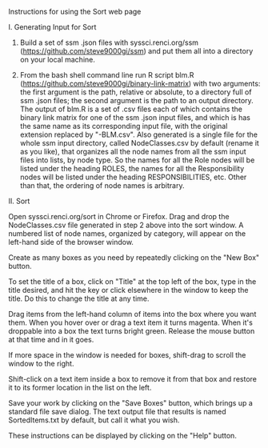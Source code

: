Instructions for using the Sort web page

I. Generating Input for Sort

1. Build a set of ssm .json files with syssci.renci.org/ssm (https://github.com/steve9000gi/ssm)
and put them all into a directory on your local machine.

2. From the bash shell command line run R script blm.R (https://github.com/steve9000gi/binary-link-matrix)
with two arguments: the first argument is the path, relative or absolute, to a directory full of
ssm .json files; the second argument is the path to an output directory. The output of blm.R is a
set of .csv files each of which contains the binary link matrix for one of the ssm .json input
files, and which is has the same name as its corresponding input file, with the original extension
replaced by "-BLM.csv". Also generated is  a single file for the whole ssm input directory, called
NodeClasses.csv by default (rename it as you like), that organizes all the node names from all the
ssm input files into lists, by node type. So the names for all the Role nodes will be listed under
the heading ROLES, the names for all the Responsibility nodes will be listed under the heading
RESPONSIBILITIES, etc. Other than that, the ordering of node names is arbitrary.</p>

II. Sort

Open syssci.renci.org/sort in Chrome or Firefox. Drag and drop the NodeClasses.csv file generated
in step 2 above into the sort window. A numbered list of node names, organized by category, will
appear on the left-hand side of the browser window.

Create as many boxes as you need by repeatedly clicking on the "New Box" button.

To set the title of a box, click on "Title" at the top left of the box, type in the title
desired, and hit the <Escape> key or click elsewhere in the window to keep the title. Do this to
change the title at any time.

Drag items from the left-hand column of items into the box where you want them. When you hover
over or drag a text item it turns magenta. When it's droppable into a box the text turns bright
green. Release the mouse button at that time and in it goes.

If more space in the window is needed for boxes, shift-drag to scroll the window to the right.

Shift-click on a text item inside a box to remove it from that box and restore it to its former
location in the list on the left.

Save your work by clicking on the "Save Boxes" button, which brings up a standard file save
dialog. The text output file that results is named SortedItems.txt by default, but call it what
you wish.

These instructions can be displayed by clicking on the "Help" button.
